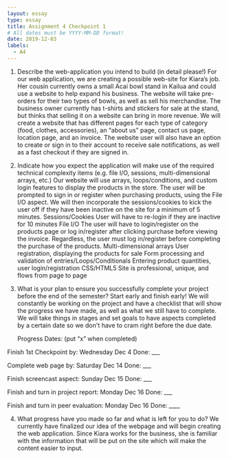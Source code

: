 ```yaml
---
layout: essay
type: essay
title: Assignment 4 Checkpoint 1
# All dates must be YYYY-MM-DD format!
date: 2019-12-03
labels:
  - A4
--- 
```

1. Describe the web-application you intend to build (in detail please!)
For our web application, we are creating a possible web-site for Kiara’s job. Her cousin currently owns a small Acai bowl stand in Kailua and could use a website to help expand his business. The website will take pre-orders for their two types of bowls, as well as sell his merchandise. The business owner currently has t-shirts and stickers for sale at the stand, but thinks that selling it on a website can bring in more revenue. We will create a website that has different pages for each type of category (food, clothes, accessories), an “about us” page, contact us page, location page, and an invoice. The website user will also have an option to create or sign in to their account to receive sale notifications, as well as a fast checkout if they are signed in. 

2. Indicate how you expect the application will make use of the required technical complexity items (e.g. file I/O, sessions, multi-dimensional arrays, etc.)
Our website will use arrays, loops/conditions, and custom login features to display the products in the store. The user will be prompted to sign in or register when purchasing products, using the File I/O aspect. We will then incorporate the sessions/cookies to kick the user off if they have been inactive on the site for a minimum of 5 minutes. 
Sessions/Cookies
User will have to re-login if they are inactive for 10 minutes
File I/O
The user will have to login/register on the products page or log in/register after clicking purchase before viewing the invoice.  Regardless, the user must log in/register before completing the purchase of the products.
Multi-dimensional arrays
User registration, displaying the products for sale
Form processing and validation of entries/Loops/Conditionals
Entering product quantities, user login/registration
CSS/HTML5
Site is professional, unique, and flows from page to page 
3. What is your plan to ensure you successfully complete your project before the end of the semester?
Start early and finish early! We will constantly be working on the project and have a checklist that will show the progress we have made, as well as what we still have to complete. We will take things in stages and set goals to have aspects completed by a certain date so we don't have to cram right before the due date. 
	
	Progress Dates: (put “x” when completed)

Finish 1st  Checkpoint by: Wednesday Dec 4 Done: ___

Complete web page by: Saturday Dec 14 Done: ___

Finish screencast aspect: Sunday Dec 15 Done: ___ 

Finish and turn in project report: Monday Dec 16 Done: ___

Finish and turn in peer evaluation: Monday Dec 16 Done: ____
 
4. What progress have you made so far and what is left for you to do?
We currently have finalized our idea of the webpage and will begin creating the web application. Since Kiara works for the business, she is familiar with the information that will be put on the site which will make the content easier to input. 
 
